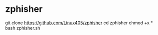 # zphisher
git clone https://github.com/Linux405/zphisher           cd zphisher     chmod +x *     bash zphisher.sh
